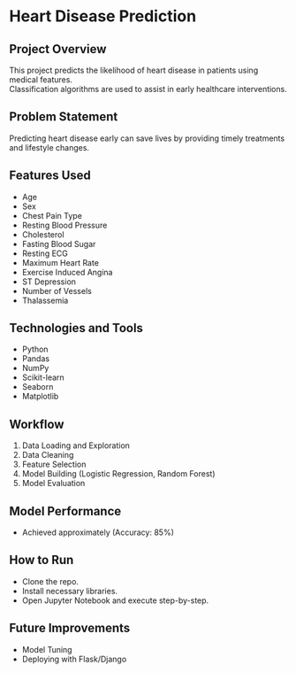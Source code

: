 # Heart Disease Prediction

## Project Overview
This project predicts the likelihood of heart disease in patients using medical features.  
Classification algorithms are used to assist in early healthcare interventions.

## Problem Statement
Predicting heart disease early can save lives by providing timely treatments and lifestyle changes.

## Features Used
- Age
- Sex
- Chest Pain Type
- Resting Blood Pressure
- Cholesterol
- Fasting Blood Sugar
- Resting ECG
- Maximum Heart Rate
- Exercise Induced Angina
- ST Depression
- Number of Vessels
- Thalassemia

## Technologies and Tools
- Python
- Pandas
- NumPy
- Scikit-learn
- Seaborn
- Matplotlib

## Workflow
1. Data Loading and Exploration
2. Data Cleaning
3. Feature Selection
4. Model Building (Logistic Regression, Random Forest)
5. Model Evaluation

## Model Performance
- Achieved approximately (Accuracy: 85%)

## How to Run
- Clone the repo.
- Install necessary libraries.
- Open Jupyter Notebook and execute step-by-step.

## Future Improvements
- Model Tuning
- Deploying with Flask/Django
